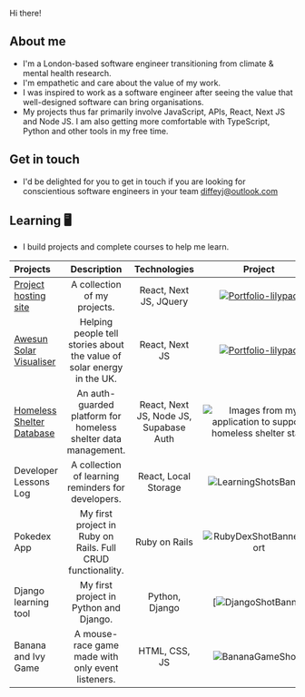 Hi there! 

## About me 
- I'm a London-based software engineer transitioning from climate & mental health research. 
- I'm empathetic and care about the value of my work.
- I was inspired to work as a software engineer after seeing the value that well-designed software can bring organisations.
- My projects thus far primarily involve JavaScript, APIs, React, Next JS and Node JS. I am also getting more comfortable with TypeScript, Python and other tools in my free time.

## Get in touch
- I'd be delighted for you to get in touch if you are looking for conscientious software engineers in your team diffeyj@outlook.com

## Learning 🖥️
- I build projects and complete courses to help me learn. 

| Projects          | Description | Technologies | Project |
| :---------------- | :---------: | :----------: | :-----: |
| [Project hosting site](https://jamesdiffey.vercel.app/)        |   A collection of my projects.   | React, Next JS, JQuery |  [![Portfolio-lilypad](https://github.com/user-attachments/assets/5a678fb2-9dd9-42d2-8cbe-84a2a2e8d24d)](https://jamesdiffey.vercel.app/) |
| [Awesun Solar Visualiser](https://awesun-solar-visualiser.vercel.app)  |   Helping people tell stories about the value of solar energy in the UK. | React, Next JS | [![Portfolio-lilypad](https://github.com/jamesdiffeycoding/jamesdiffeycoding/assets/139918141/b0f83f28-72a7-41ea-9eff-57a968f0b2e4)](https://awesun-solar-visualiser.vercel.app) |
| [Homeless Shelter Database](https://mathemagical.vercel.app) | An auth-guarded platform for homeless shelter data management.   |  React, Next JS, Node JS, Supabase Auth | ![Images from my application to support homeless shelter staff](https://github.com/jamesdiffeycoding/jamesdiffeycoding/assets/139918141/969e4146-8cbd-4bc4-a5bb-72f34f24deca) |
| Developer Lessons Log | A collection of learning reminders for developers. |  React, Local Storage   | ![LearningShotsBanner](https://github.com/jamesdiffeycoding/jamesdiffeycoding/assets/139918141/a9bdd1d7-6432-40ca-b995-568d863e0eaf) |
| Pokedex App | My first project in Ruby on Rails. Full CRUD functionality.   |  Ruby on Rails   | ![RubyDexShotBannerShort](https://github.com/jamesdiffeycoding/jamesdiffeycoding/assets/139918141/87d429f5-eaca-46e4-a655-b28c06d4a2b1) |
| Django learning tool | My first project in Python and Django.   |  Python, Django   | [![DjangoShotBanner](https://github.com/jamesdiffeycoding/jamesdiffeycoding/assets/139918141/f92fd5e0-21ea-43be-8b55-ee703a9f08bc) |
| Banana and Ivy Game | A mouse-race game made with only event listeners.   |  HTML, CSS, JS   | ![BananaGameShot1](https://github.com/jamesdiffeycoding/jamesdiffeycoding/assets/139918141/0cc2e1e7-1a57-49ae-878b-23d0d7cb2acc) |

